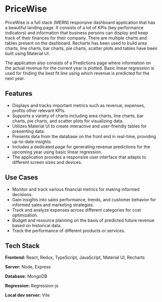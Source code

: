 
# PriceWise

PriceWise is a full stack (MERN) responsive dashboard application that has a beautiful landing page. It consists of a lot of KPIs (key performance indicators) and information that business persons can display and keep track of their finances for their company.
There are multiple charts and tables present on the dashboard. Recharts has been used to build area charts, line charts, bar charts, pie charts, scatter plots and tables have been built using Material UI.

The application also consists of a Predictions page where information on the actual revenue for the current year is plotted. Basic linear regression is used for finding the best fit line using which revenue is predicted for the next year.




## Features

- Displays and tracks important metrics such as revenue, expenses, profits other relevant KPIs.
- Supports a variety of charts including area charts, line charts, bar charts, pie charts, and scatter plots for visualizing data.
- Utilizes Material UI to create interactive and user-friendly tables for presenting data.
- Presents data from the database on the front end in real-time, providing up-to-date insights.
- Includes a dedicated page for generating revenue predictions for the upcoming year using basic linear regression.
- The application provides a responsive user interface that adapts to different screen sizes and devices.


## Use Cases

- Monitor and track various financial metrics for making informed decisions.
- Gain insights into sales performance, trends, and customer behavior for informed sales and marketing strategies.
- Track and analyze expenses across different categories for cost optimization.
- Budget and resource planning on the basis of predicted future revenue based on historical data.
- Track the performance of different products or services.


## Tech Stack

**Frontend:** React, Redux, TypeScript, JavaScript, Material UI, Recharts

**Server:** Node, Express

**Database:** MongoDB

**Regression:** Regression-js

**Local dev server:** Vite

